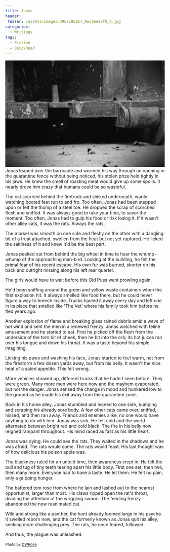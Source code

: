 ```yaml
---
title: Jonas
header:
 teaser: /assets/images/3967195917_8eca6e26f0_b.jpg
categories:
  - Writings
tags:
  - Fiction
  - QuickRead
---
```

<img src="/assets/images/3967195917_8eca6e26f0_b.jpg">Jonas leaped over the barricade and wormed his way through an opening in the quarantine fence without being noticed, his stolen prize held tightly in his jaws. He knew the smell of roasting meat would give up some spoils. It nearly drove him crazy that humans could be so wasteful.

The cat scurried behind the firetruck and slinked underneath, warily watching booted feet run to and fro. Too often, Jonas had been stepped upon or felt the thump of a steel toe. He dropped the scrap of scorched flesh and sniffed. It was always good to take your time, to savor the moment. Too often, Jonas had to gulp his food or risk losing it. If it wasn't other alley cats, it was the rats. Always the rats.

The morsel was smooth on one side and fleshy on the other with a dangling bit of a treat attached, swollen from the heat but not yet ruptured. He licked the saltiness of it and knew it'd be the best part.

Jonas peeked out from behind the big wheel in time to hear the whump-whump of the approaching man-bird. Looking at the building, he felt the primal fear of his recent escape. His own fur was burned, shorter on his back and outright missing along his left rear quarter.

The girls would have to wait before this Old Puss went prowling again.

He'd been sniffing around the green and yellow waste containers when the first explosion hit. It always smelled like food there, but he could never figure a way to breech inside. Trucks hauled it away every day and left one in its place that smelled like 'The Vet' where his family took him before he fled years ago.

Another explosion of flame and breaking glass rained debris amid a wave of hot wind and sent the men in a renewed frenzy. Jonas watched with feline amusement and he started to eat. First he picked off the flesh from the underside of the torn bit of cheek, then he bit into the orb; its hot juices ran over his tongue and down his throat. It was a taste beyond his simple imagining.

Licking his paws and washing his face, Jonas started to feel warm, not from the firestorm a few dozen yards away, but from his belly. It wasn't the nice heat of a sated appetite. This felt wrong.

More vehicles showed up, different trucks that he hadn't seen before. They were green. Many more men were here now and the mayhem evaporated, but not the danger. Jonas sensed the change in mood and hunkered low to the ground as he made his exit away from the quarantine zone.

Back in his home alley, Jonas stumbled and leaned to one side, bumping and scraping his already sore body. A few other cats came over, sniffed, hissed, and then ran away. Friends and enemies alike, no one would have anything to do with him. Jonas was sick. He felt cold and the world alternated between bright red and cold black. The fire in his belly now reigned rampant throughout. His mind raced as fast as his little heart.

Jonas was dying. He could see the rats. They waited in the shadows and he was afraid. The rats would come. The rats would feast. His last thought was of how delicious his poison apple was.

The blackness ruled for an untold time, then awareness crept in. He felt the pull and tug of tiny teeth tearing apart his little body. First one set, then two, then many more. Everyone had to have a taste. He let them. He felt no pain, only a gripping hunger.

The battered tom rose from where he lain and lashed out to the nearest opportunist, larger than most. His claws ripped open the rat's throat, dividing the attention of the wriggling swarm. The feeding frenzy abandoned the now reanimated cat.

Wild and strong like a panther, the hunt already loomed large in his psyche. It swelled reborn now, and the cat formerly known as Jonas quit his alley, seeking more challenging prey. The rats, he once feared, followed.

And thus, the plague was unleashed.

<small>Photo by <a href="http://www.flickr.com/photos/33714457@N07/3967195917">DWRose</a></small>